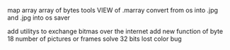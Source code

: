 map array array of bytes
tools VIEW of .marray convert from os into .jpg and .jpg into os saver

add utilitys to exchange bitmas over the internet
add new function of byte 18 number of pictures or frames
solve 32 bits lost color bug
